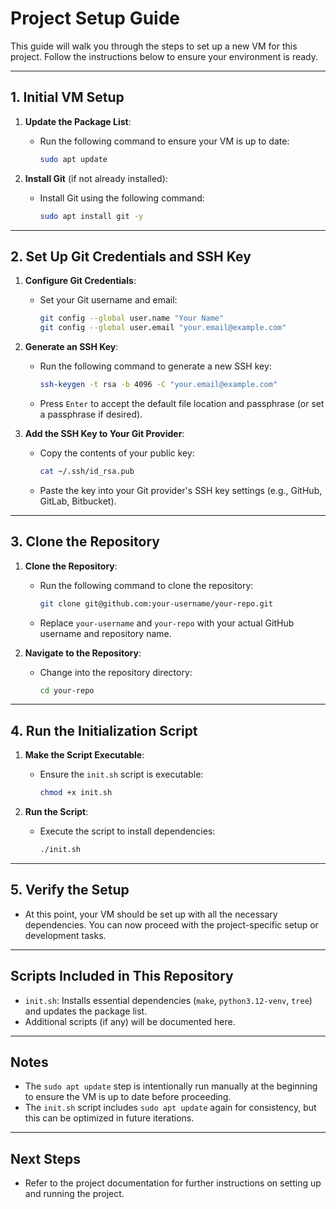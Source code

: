# Project Setup Guide

This guide will walk you through the steps to set up a new VM for this project. Follow the instructions below to ensure your environment is ready.

---

## **1. Initial VM Setup**

1. **Update the Package List**:
   - Run the following command to ensure your VM is up to date:
     ```bash
     sudo apt update
     ```

2. **Install Git** (if not already installed):
   - Install Git using the following command:
     ```bash
     sudo apt install git -y
     ```

---

## **2. Set Up Git Credentials and SSH Key**

1. **Configure Git Credentials**:
   - Set your Git username and email:
     ```bash
     git config --global user.name "Your Name"
     git config --global user.email "your.email@example.com"
     ```

2. **Generate an SSH Key**:
   - Run the following command to generate a new SSH key:
     ```bash
     ssh-keygen -t rsa -b 4096 -C "your.email@example.com"
     ```
   - Press `Enter` to accept the default file location and passphrase (or set a passphrase if desired).

3. **Add the SSH Key to Your Git Provider**:
   - Copy the contents of your public key:
     ```bash
     cat ~/.ssh/id_rsa.pub
     ```
   - Paste the key into your Git provider's SSH key settings (e.g., GitHub, GitLab, Bitbucket).

---

## **3. Clone the Repository**

1. **Clone the Repository**:
   - Run the following command to clone the repository:
     ```bash
     git clone git@github.com:your-username/your-repo.git
     ```
   - Replace `your-username` and `your-repo` with your actual GitHub username and repository name.

2. **Navigate to the Repository**:
   - Change into the repository directory:
     ```bash
     cd your-repo
     ```

---

## **4. Run the Initialization Script**

1. **Make the Script Executable**:
   - Ensure the `init.sh` script is executable:
     ```bash
     chmod +x init.sh
     ```

2. **Run the Script**:
   - Execute the script to install dependencies:
     ```bash
     ./init.sh
     ```

---

## **5. Verify the Setup**

- At this point, your VM should be set up with all the necessary dependencies. You can now proceed with the project-specific setup or development tasks.

---

## **Scripts Included in This Repository**

- `init.sh`: Installs essential dependencies (`make`, `python3.12-venv`, `tree`) and updates the package list.
- Additional scripts (if any) will be documented here.

---

## **Notes**

- The `sudo apt update` step is intentionally run manually at the beginning to ensure the VM is up to date before proceeding.
- The `init.sh` script includes `sudo apt update` again for consistency, but this can be optimized in future iterations.

---

## **Next Steps**

- Refer to the project documentation for further instructions on setting up and running the project.